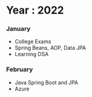 
# Year : 2022

### January 

- College Exams
- Spring Beans, AOP, Data JPA
- Learning DSA


### February
- Java Spring Boot and JPA
- Azure
